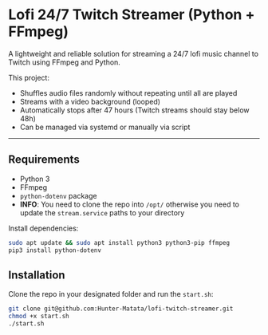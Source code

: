 # Lofi 24/7 Twitch Streamer (Python + FFmpeg)

A lightweight and reliable solution for streaming a 24/7 lofi music channel to Twitch using FFmpeg and Python.

This project:
- Shuffles audio files randomly without repeating until all are played
- Streams with a video background (looped)
- Automatically stops after 47 hours (Twitch streams should stay below 48h)
- Can be managed via systemd or manually via script

---

## Requirements

- Python 3
- FFmpeg
- `python-dotenv` package
- **INFO**: You need to clone the repo into `/opt/` otherwise you need to update the `stream.service` paths to your directory

Install dependencies:

```bash
sudo apt update && sudo apt install python3 python3-pip ffmpeg
pip3 install python-dotenv
```

## Installation
Clone the repo in your designated folder and run the `start.sh`:
```bash
git clone git@github.com:Hunter-Matata/lofi-twitch-streamer.git
chmod +x start.sh
./start.sh
```
